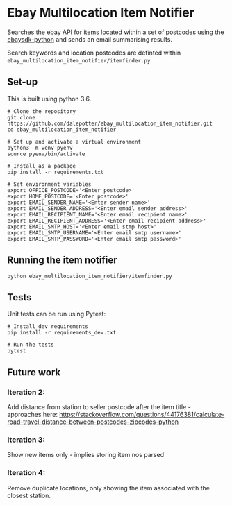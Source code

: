 # Ebay Multilocation Item Notifier

Searches the ebay API for items located within a set of postcodes using the [ebaysdk-python](https://github.com/timotheus/ebaysdk-python) and sends an email summarising results.

Search keywords and location postcodes are definted within `ebay_multilocation_item_notifier/itemfinder.py`.


## Set-up

This is built using python 3.6.

```
# Clone the repository
git clone https://github.com/dalepotter/ebay_multilocation_item_notifier.git
cd ebay_multilocation_item_notifier

# Set up and activate a virtual environment
python3 -m venv pyenv
source pyenv/bin/activate

# Install as a package
pip install -r requirements.txt

# Set environment variables
export OFFICE_POSTCODE='<Enter postcode>'
export HOME_POSTCODE='<Enter postcode>'
export EMAIL_SENDER_NAME='<Enter sender name>'
export EMAIL_SENDER_ADDRESS='<Enter email sender address>'
export EMAIL_RECIPIENT_NAME='<Enter email recipient name>'
export EMAIL_RECIPIENT_ADDRESS='<Enter email recipient address>'
export EMAIL_SMTP_HOST='<Enter email stmp host>'
export EMAIL_SMTP_USERNAME='<Enter email smtp username>'
export EMAIL_SMTP_PASSWORD='<Enter email smtp password>'
```

## Running the item notifier
```
python ebay_multilocation_item_notifier/itemfinder.py
```


## Tests

Unit tests can be run using Pytest:

```
# Install dev requirements
pip install -r requirements_dev.txt

# Run the tests
pytest
```


## Future work

### Iteration 2:
Add distance from station to seller postcode after the item title - approaches here: https://stackoverflow.com/questions/44176381/calculate-road-travel-distance-between-postcodes-zipcodes-python

### Iteration 3:
Show new items only - implies storing item nos parsed

### Iteration 4:
Remove duplicate locations, only showing the item associated with the closest station.
